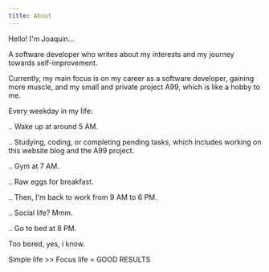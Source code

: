 ```yaml
---
title: About
---
```

Hello! I'm Joaquin...

A software developer who writes about my interests and my journey towards self-improvement.

Currently, my main focus is on my career as a software developer, gaining more muscle, and my small and private project A99, which is like a hobby to me.

Every weekday in my life:

.. Wake up at around 5 AM.

.. Studying, coding, or completing pending tasks, which includes working on this website blog and the A99 project.

..  Gym at 7 AM.

.. Raw eggs for breakfast.

.. Then, I'm back to work from 9 AM to 6 PM.

.. Social life? Mmm.

.. Go to bed at 8 PM.

Too bored, yes, i know. 

Simple life >> Focus life = GOOD RESULTS